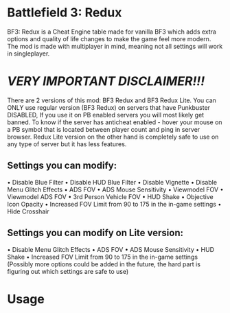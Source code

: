 # Battlefield 3: Redux

BF3: Redux is a Cheat Engine table made for vanilla BF3 which adds extra options and quality of life changes to make the game feel more modern. The mod is made with multiplayer in mind, meaning not all settings will work in singleplayer.

# *VERY IMPORTANT DISCLAIMER!!!*

There are 2 versions of this mod: BF3 Redux and BF3 Redux Lite. You can ONLY use regular version (BF3 Redux) on servers that have Punkbuster DISABLED, If you use it on PB enabled servers you will most likely get banned. To know if the server has anticheat enabled - hover your mouse on a PB symbol that is located between player count and ping in server browser. Redux Lite version on the other hand is completely safe to use on any type of server but it has less features.
 
## Settings you can modify:

• Disable Blue Filter
• Disable HUD Blue Filter
• Disable Vignette
• Disable Menu Glitch Effects
• ADS FOV
• ADS Mouse Sensitivity
• Viewmodel FOV
• Viewmodel ADS FOV
• 3rd Person Vehicle FOV
• HUD Shake
• Objective Icon Opacity
• Increased FOV Limit from 90 to 175 in the in-game settings
• Hide Crosshair

## Settings you can modify on Lite version:

• Disable Menu Glitch Effects
• ADS FOV
• ADS Mouse Sensitivity
• HUD Shake
• Increased FOV Limit from 90 to 175 in the in-game settings
(Possibly more options could be added in the future, the hard part is figuring out which settings are safe to use)

# Usage












